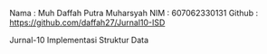 Nama    : Muh Daffah Putra Muharsyah
NIM     : 607062330131
Github  : https://github.com/daffah27/Jurnal10-ISD

Jurnal-10
Implementasi Struktur Data